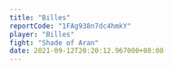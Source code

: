 ```yaml
---
title: "Billes"
reportCode: "1FAg938n7dc4hmkY"
player: "Billes"
fight: "Shade of Aran"
date: 2021-09-12T20:20:12.967000+00:00
---
```

